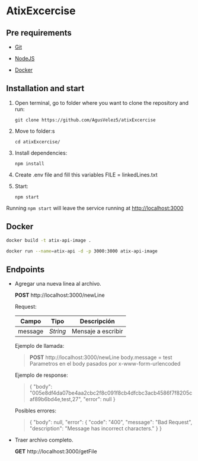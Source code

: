 # AtixExcercise

## Pre requirements


*  [Git](https://git-scm.com/download)


*  [NodeJS](https://nodejs.org/es/download/)


*  [Docker](https://docs.docker.com/engine/install/)

## Installation and start

1. Open terminal, go to folder where you want to clone the repository and run: 
    
    `git clone https://github.com/AgusVelez5/atixExcercise`
2.  Move to folder:s

    `cd atixExcercise/`
3. Install dependencies:

    `npm install`

4. Create .env file and fill this variables FILE = linkedLines.txt 

5. Start:

    `npm start`
    
    
Running `npm start` will leave the service running at [http://localhost:3000](http://localhost:3000)

## Docker

```sh
docker build -t atix-api-image .

docker run --name=atix-api -d -p 3000:3000 atix-api-image
 ```

## Endpoints

 - Agregar una nueva linea al archivo.  
	
	**POST** http://localhost:3000/newLine
	
	Request: 
	
	| Campo | Tipo | Descripción |
	|--|--|--|
	| message | *String* | Mensaje a escribir |
    
    Ejemplo de llamada: 
    
    >  **POST** http://localhost:3000/newLine
        body.message = test
        Parametros en el body pasados por x-www-form-urlencoded

	Ejemplo de response:
	
	> {
        "body": "005e8df4da07be4aa2cbc2f8c091f8cb4dfcbc3acb4586f7f8205caf89b6bd4e,test,27",
        "error": null
        }

    Posibles errores:
	
	>   {
            "body": null,
            "error": {
                "code": "400",
                "message": "Bad Request",
                "description": "Message has incorrect characters."
            }
        }
	

 - Traer archivo completo.
 
    **GET** http://localhost:3000/getFile

	

